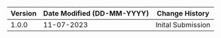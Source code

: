 | **Version** | **Date Modified (DD-MM-YYYY)** | **Change History**                          |
|-------------|--------------------------------|---------------------------------------------|
| 1.0.0       | 11-07-2023                     | Inital Submission
